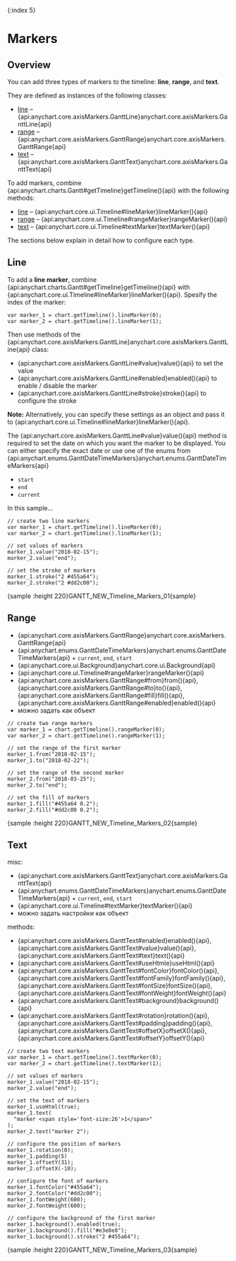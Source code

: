 {:index 5}
# Markers

## Overview

You can add three types of markers to the timeline: **line**, **range**, and **text**.

They are defined as instances of the following classes:

* [line](#line) – {api:anychart.core.axisMarkers.GanttLine}anychart.core.axisMarkers.GanttLine{api} 
* [range](#range) – {api:anychart.core.axisMarkers.GanttRange}anychart.core.axisMarkers.GanttRange{api}
* [text](#text) – {api:anychart.core.axisMarkers.GanttText}anychart.core.axisMarkers.GanttText{api}

To add markers, combine {api:anychart.charts.Gantt#getTimeline}getTimeline(){api} with the following methods:

* [line](#line) – {api:anychart.core.ui.Timeline#lineMarker}lineMarker(){api}
* [range](#range) – {api:anychart.core.ui.Timeline#rangeMarker}rangeMarker(){api}
* [text](#text) – {api:anychart.core.ui.Timeline#textMarker}textMarker(){api}

The sections below explain in detail how to configure each type.

## Line

To add a **line marker**, combine {api:anychart.charts.Gantt#getTimeline}getTimeline(){api} with {api:anychart.core.ui.Timeline#lineMarker}lineMarker(){api}. Spesify the index of the marker:

```
var marker_1 = chart.getTimeline().lineMarker(0);
var marker_2 = chart.getTimeline().lineMarker(1);
```

Then use methods of the {api:anychart.core.axisMarkers.GanttLine}anychart.core.axisMarkers.GanttLine{api} class:

* {api:anychart.core.axisMarkers.GanttLine#value}value(){api} to set the value
* {api:anychart.core.axisMarkers.GanttLine#enabled}enabled(){api} to enable / disable the marker
* {api:anychart.core.axisMarkers.GanttLine#stroke}stroke(){api} to configure the stroke

**Note:** Alternatively, you can specify these settings as an object and pass it to {api:anychart.core.ui.Timeline#lineMarker}lineMarker(){api}.

The {api:anychart.core.axisMarkers.GanttLine#value}value(){api} method is required to set the date on which you want the marker to be displayed. You can either specify the exact date or use one of the enums from {api:anychart.enums.GanttDateTimeMarkers}anychart.enums.GanttDateTimeMarkers{api}

* `start`
* `end`
* `current`

In this sample...

```
// create two line markers
var marker_1 = chart.getTimeline().lineMarker(0);
var marker_2 = chart.getTimeline().lineMarker(1);

// set values of markers
marker_1.value("2018-02-15");
marker_2.value("end");

// set the stroke of markers
marker_1.stroke("2 #455a64");
marker_2.stroke("2 #dd2c00");
```

{sample :height 220}GANTT\_NEW\_Timeline\_Markers\_01{sample}

## Range

* {api:anychart.core.axisMarkers.GanttRange}anychart.core.axisMarkers.GanttRange{api}
* {api:anychart.enums.GanttDateTimeMarkers}anychart.enums.GanttDateTimeMarkers{api} + `current`, `end`, `start`
* {api:anychart.core.ui.Background}anychart.core.ui.Background{api}
* {api:anychart.core.ui.Timeline#rangeMarker}rangeMarker(){api}
* {api:anychart.core.axisMarkers.GanttRange#from}from(){api}, {api:anychart.core.axisMarkers.GanttRange#to}to(){api}, {api:anychart.core.axisMarkers.GanttRange#fill}fill(){api}, {api:anychart.core.axisMarkers.GanttRange#enabled}enabled(){api}
* можно задать как объект


```
// create two range markers
var marker_1 = chart.getTimeline().rangeMarker(0);
var marker_2 = chart.getTimeline().rangeMarker(1);

// set the range of the first marker
marker_1.from("2018-02-15");
marker_1.to("2018-02-22");

// set the range of the second marker
marker_2.from("2018-03-25");
marker_2.to("end");

// set the fill of markers
marker_1.fill("#455a64 0.2");
marker_2.fill("#dd2c00 0.2");
```

{sample :height 220}GANTT\_NEW\_Timeline\_Markers\_02{sample}

## Text

misc:

* {api:anychart.core.axisMarkers.GanttText}anychart.core.axisMarkers.GanttText{api}
* {api:anychart.enums.GanttDateTimeMarkers}anychart.enums.GanttDateTimeMarkers{api} + `current`, `end`, `start`
* {api:anychart.core.ui.Timeline#textMarker}textMarker(){api}
* можно задать настройки как объект

methods:

* {api:anychart.core.axisMarkers.GanttText#enabled}enabled(){api}, {api:anychart.core.axisMarkers.GanttText#value}value(){api}, {api:anychart.core.axisMarkers.GanttText#text}text(){api}
* {api:anychart.core.axisMarkers.GanttText#useHtmle}useHtml(){api}
* {api:anychart.core.axisMarkers.GanttText#fontColor}fontColor(){api}, {api:anychart.core.axisMarkers.GanttText#fontFamily}fontFamily(){api}, {api:anychart.core.axisMarkers.GanttText#fontSize}fontSize(){api}, {api:anychart.core.axisMarkers.GanttText#fontWeight}fontWeight(){api}
* {api:anychart.core.axisMarkers.GanttText#background}background(){api}
* {api:anychart.core.axisMarkers.GanttText#rotation}rotation(){api}, {api:anychart.core.axisMarkers.GanttText#padding}padding(){api}, {api:anychart.core.axisMarkers.GanttText#offsetX}offsetX(){api}, {api:anychart.core.axisMarkers.GanttText#offsetY}offsetY(){api}


```
// create two text markers
var marker_1 = chart.getTimeline().textMarker(0);
var marker_2 = chart.getTimeline().textMarker(1);

// set values of markers
marker_1.value("2018-02-15");
marker_2.value("end");

// set the text of markers
marker_1.useHtml(true);
marker_1.text(
  "marker <span style='font-size:26'>1</span>"
);
marker_2.text("marker 2");

// configure the position of markers
marker_1.rotation(0);
marker_1.padding(5)
marker_1.offsetY(31);
marker_2.offsetX(-10);

// configure the font of markers
marker_1.fontColor("#455a64");
marker_2.fontColor("#dd2c00");
marker_1.fontWeight(600);
marker_2.fontWeight(600);

// configure the background of the first marker
marker_1.background().enabled(true);
marker_1.background().fill("#e3e8e8");
marker_1.background().stroke("2 #455a64");
```

{sample :height 220}GANTT\_NEW\_Timeline\_Markers\_03{sample}